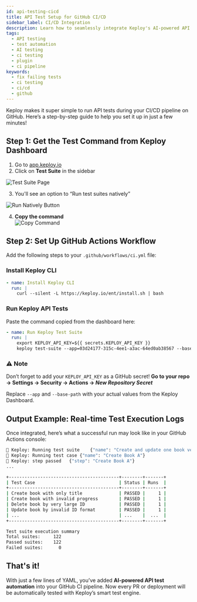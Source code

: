 ```yaml
---
id: api-testing-cicd
title: API Test Setup for GitHub CI/CD
sidebar_label: CI/CD Integration
description: Learn how to seamlessly integrate Keploy's AI-powered API tests with GitHub Actions for continuous testing.
tags:
  - API testing
  - test automation
  - AI testing
  - ci testing
  - plugin
  - ci pipeline
keywords:
  - fix failing tests
  - ci testing
  - ci/cd
  - github
---
```


Keploy makes it super simple to run API tests during your CI/CD pipeline on GitHub. Here’s a step-by-step guide to help you set it up in just a few minutes!

## Step 1: Get the Test Command from Keploy Dashboard

1. Go to [app.keploy.io](https://app.keploy.io)
2. Click on **Test Suite** in the sidebar

![Test Suite Page](https://keploy-devrel.s3.us-west-2.amazonaws.com/testsuite-apitesting.png)

3. You'll see an option to “Run test suites natively”

![Run Natively Button](https://keploy-devrel.s3.us-west-2.amazonaws.com/apitestsuites.png)

4. **Copy the command**  
   ![Copy Command](https://keploy-devrel.s3.us-west-2.amazonaws.com/apitesting-ci-cmd.png)

## Step 2: Set Up GitHub Actions Workflow

Add the following steps to your `.github/workflows/ci.yml` file:

### Install Keploy CLI

```yaml
- name: Install Keploy CLI
  run: |
    curl --silent -L https://keploy.io/ent/install.sh | bash
```

### Run Keploy API Tests

Paste the command copied from the dashboard here:

```yaml
- name: Run Keploy Test Suite
  run: |
    export KEPLOY_API_KEY=${{ secrets.KEPLOY_API_KEY }}
    keploy test-suite --app=03d24177-315c-4ee1-a3ac-64ed0ab38567 --base-path http://localhost:8080/books --cloud
```

### ⚠️ **Note**

Don’t forget to add your `KEPLOY_API_KEY` as a GitHub secret!
**Go to your repo → Settings → Security → Actions → _New Repository Secret_**

Replace `--app` and `--base-path` with your actual values from the Keploy Dashboard.

## Output Example: Real-time Test Execution Logs

Once integrated, here’s what a successful run may look like in your GitHub Actions console:

```sh
🐰 Keploy: Running test suite	{"name": "Create and update one book verify other is unaffected via list"}
🐰 Keploy: Running test case	{"name": "Create Book A"}
🐰 Keploy: step passed	{"step": "Create Book A"}
...

+------------------------------------------+--------+-------+
| Test Case                                | Status | Runs  |
+------------------------------------------+--------+-------+
| Create book with only title              | PASSED |     1 |
| Create book with invalid progress        | PASSED |     1 |
| Delete book by very large ID             | PASSED |     1 |
| Update book by invalid ID format         | PASSED |     1 |
| ...                                      | ...    |  ...  |
+------------------------------------------+--------+-------+

Test suite execution summary
Total suites:     122
Passed suites:    122
Failed suites:      0
```

## That's it!

With just a few lines of YAML, you’ve added **AI-powered API test automation** into your GitHub CI pipeline. Now every PR or deployment will be automatically tested with Keploy’s smart test engine.
